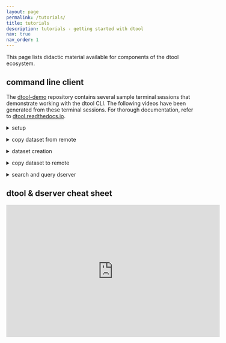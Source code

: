 ```yaml
---
layout: page
permalink: /tutorials/
title: tutorials
description: tutorials - getting started with dtool
nav: true
nav_order: 1
---
```


This page lists didactic material available for components of the dtool ecosystem.

## command line client

The [dtool-demo](https://github.com/livMatS/dtool-demo) repository contains several sample terminal sessions that
demonstrate working with the dtool CLI. The following videos have been generated from these terminal sessions. For
thorough documentation, refer to [dtool.readthedocs.io](https://dtool.readthedocs.io).


<details>
<summary>setup</summary>
<br>
<script src="https://asciinema.org/a/660458.js" id="asciicast-660458" async="true"></script>
</details>
<p></p>

<details>
<summary>copy dataset from remote</summary>
<br>
<script src="https://asciinema.org/a/660459.js" id="asciicast-660459" async="true"></script>
</details>
<p></p>

<details>
<summary>dataset creation</summary>
<br>
<script src="https://asciinema.org/a/661484.js" id="asciicast-661484" async="true"></script>
</details>
<p></p>

<details>
<summary>copy dataset to remote</summary>
<br>
<script src="https://asciinema.org/a/660461.js" id="asciicast-660461" async="true"></script>
</details>
<p></p>

<details>
<summary>search and query dserver</summary>
<br>
<script src="https://asciinema.org/a/660463.js" id="asciicast-660463" async="true"></script>
</details>
<p></p>

## dtool & dserver cheat sheet

<iframe src="https://widgets.figshare.com/articles/26102227/embed?show_title=1" width="568" height="351" allowfullscreen frameborder="0"></iframe>